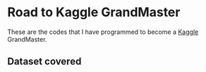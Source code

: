 # Road to Kaggle GrandMaster

These are the codes that I have programmed to become a [Kaggle](https://www.kaggle.com/) GrandMaster.

## Dataset covered

